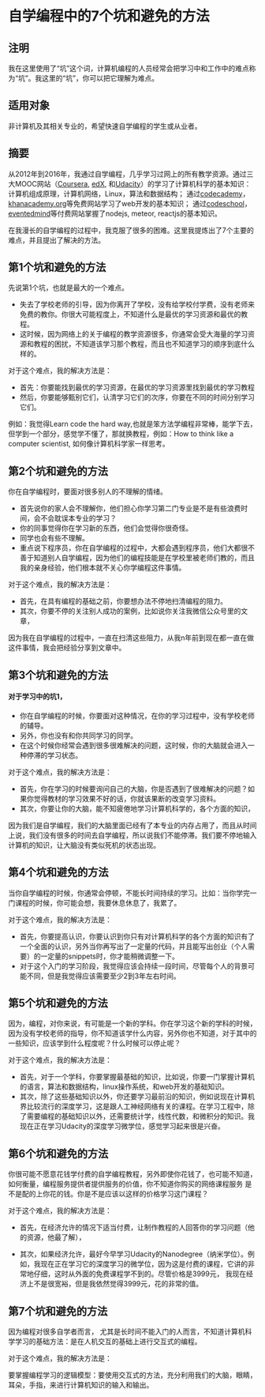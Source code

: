 # 自学编程中的7个坑和避免的方法

## 注明

我在这里使用了“坑”这个词，计算机编程的人员经常会把学习中和工作中的难点称为“坑”。我这里的“坑”，你可以把它理解为难点。

## 适用对象

非计算机及其相关专业的，希望快速自学编程的学生或从业者。

## 摘要

从2012年到2016年，我通过自学编程，几乎学习过网上的所有教学资源。通过三大MOOC网站（[Coursera](https://www.coursera.org/), [edX](https://www.edx.org/), 和[Udacity](http://www..udacity.comy/)）的学习了计算机科学的基本知识：计算机组成原理，计算机网络，Linux，算法和数据结构； 通过[codecademy](https://www.codecademy.com/)，[khanacademy.org](https://www.khanacademy.org/)等免费网站学习了web开发的基本知识； 通过[codeschool](https://www.codeschool.com/)，[eventedmind](https://www.eventedmind.com/)等付费网站掌握了nodejs, meteor, reactjs的基本知识。

在我漫长的自学编程的过程中，我克服了很多的困难。这里我提炼出了7个主要的难点，并且提出了解决的方法。

## 第1个坑和避免的方法

先说第1个坑，也就是最大的一个难点。

- 失去了学校老师的引导，因为你离开了学校，没有给学校付学费，没有老师来免费的教你。你很大可能程度上，不知道什么是最优的学习资源和最优的教程。
- 这时候，因为网络上的关于编程的教学资源很多，你通常会受大海量的学习资源和教程的困扰，不知道该学习那个教程，而且也不知道学习的顺序到底什么样的。

对于这个难点，我的解决方法是：

- 首先：你要能找到最优的学习资源，在最优的学习资源里找到最优的学习教程
- 然后，你要能够甄别它们，认清学习它们的次序，你要在不同的时间分别学习它们。

例如：我觉得Learn code the hard way,也就是笨方法学编程非常棒，能学下去，但学到一个部分，感觉学不懂了，那就换教程，例如：How to think like a computer scientist, 如何像计算机科学家一样思考。

## 第2个坑和避免的方法

你在自学编程时，要面对很多别人的不理解的情绪。

- 首先说你的家人会不理解你，他们担心你学习第二门专业是不是有些浪费时间，会不会耽误本专业的学习？
- 你的同事觉得你在学习新的东西，他们会觉得你很奇怪。
- 同学也会有些不理解。
- 重点说下程序员，你在自学编程的过程中，大都会遇到程序员，他们大都很不善于知道别人自学编程，因为他们的编程技能是在学校里被老师们教的，而且我的亲身经验，他们根本就不关心你学编程这件事情。

对于这个难点，我的解决方法是：

- 首先，在具有编程的基础之前，你要想办法不停地扫清编程的阻力。
- 其次，你要不停的关注别人成功的案例，比如说你关注我微信公众号里的文章，

因为我在自学编程的过程中，一直在扫清这些阻力，从我n年前到现在都一直在做这件事情，我会把经验分享到文章中。

## 第3个坑和避免的方法

#### 对于学习中的坑1，

- 你在自学编程的时候，你要面对这种情况，在你的学习过程中，没有学校老师的辅导。
- 另外，你也没有和你共同学习的同学。
- 在这个时候你经常会遇到很多很难解决的问题，这时候，你的大脑就会进入一种停滞的学习状态。

对于这个难点，我的解决方法是：

- 首先，你在学习的时候要询问自己的大脑，你是否遇到了很难解决的问题？如果你觉得教材的学习效果不好的话，你就该果断的改变学习资料。
- 其次，你要让你的大脑，能不知疲倦地学习计算机科学的，各个方面的知识，

因为我们是自学编程，我们的大脑里面已经有了本专业的内存占用了，而且从时间上说，我们没有很多的时间去自学编程，所以说我们不能停滞。我们要不停地输入计算机的知识，让大脑没有类似死机的状态出现。

## 第4个坑和避免的方法

当你自学编程的时候，你通常会停顿，不能长时间持续的学习。比如：当你学完一门课程的时候，你可能会想，我要休息休息了，我累了。

对于这个难点，我的解决方法是：

- 首先，你要提高认识，你要认识到你只有对计算机科学的各个方面的知识有了一个全面的认识，另外当你再写出了一定量的代码，并且能写出创业（个人需要）的一定量的snippets时，你才能稍微调整一下。
- 对于这个入门的学习阶段，我觉得应该会持续一段时间，尽管每个人的背景可能不同，但是我觉得应该需要至少2到3年左右时间。

## 第5个坑和避免的方法

因为，编程，对你来说，有可能是一个新的学科。你在学习这个新的学科的时候，因为没有学校老师的指导，你不知道该学什么内容，另外你也不知道，对于其中的一些知识，应该学到什么程度呢？什么时候可以停止呢？

对于这个难点，我的解决方法是：

- 首先，对于一个学科，你要掌握最基础的知识，比如说，你要一门掌握计算机的语言，算法和数据结构，linux操作系统，和web开发的基础知识。
- 其次，除了这些基础知识以外，你还要学习最前沿的知识，例如说现在计算机界比较流行的深度学习，这是跟人工神经网络有关的课程。在学习工程中，除了需要编程的基础知识以外，还需要统计学，线性代数，和微积分的知识。我现在正在学习Udacity的深度学习微学位，感觉学习起来很是兴奋。


## 第6个坑和避免的方法

你很可能不愿意花钱学付费的自学编程教程，另外即使你花钱了，也可能不知道，如何衡量，编程服务提供者提供服务的价值，你不知道你购买的网络课程服务 是不是配的上你花的钱。你是不是应该以这样的价格学习这门课程？

对于这个难点，我的解决方法是：

- 首先，在经济允许的情况下适当付费，让制作教程的人回答你的学习问题（他的资源，他最了解），

- 其次，如果经济允许，最好今早学习Udacity的Nanodegree（纳米学位）。例如，我现在正在学习它的深度学习的微学位，因为这是付费的课程，它讲的非常地仔细，这时从外面的免费课程学不到的。尽管价格是3999元， 我现在经济上不是很宽裕，但是我依然觉得3999元，花的非常的值。

## 第7个坑和避免的方法

因为编程对很多自学者而言， 尤其是长时间不能入门的人而言，不知道计算机科学学习的基础方法：是在人机交互的基础上进行交互式的编程。

对于这个难点，我的解决方法是：

要掌握编程学习的逻辑模型：要使用交互式的方法，充分利用我们的大脑，眼睛，耳朵，手指，来进行计算机知识的输入和输出。


